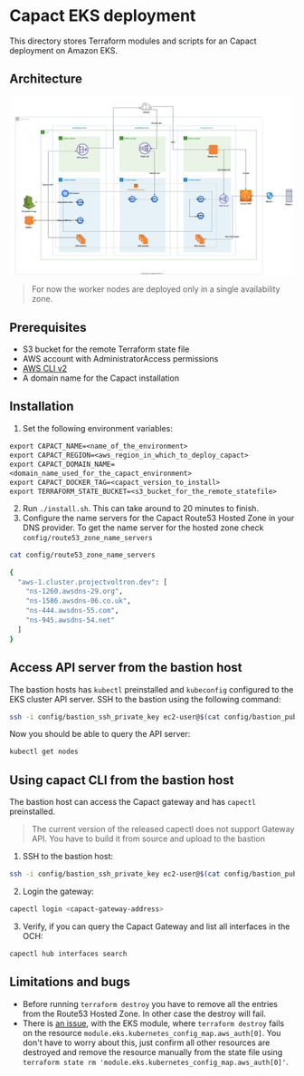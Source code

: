 # Capact EKS deployment

This directory stores Terraform modules and scripts for an Capact deployment on Amazon EKS.

## Architecture

![Diagram](./assets/Capact_EKS.svg)

> For now the worker nodes are deployed only in a single availability zone.

## Prerequisites

- S3 bucket for the remote Terraform state file
- AWS account with AdministratorAccess permissions
- [AWS CLI v2](https://docs.aws.amazon.com/cli/latest/userguide/install-cliv2.html)
- A domain name for the Capact installation

## Installation

1. Set the following environment variables:
```
export CAPACT_NAME=<name_of_the_environment>
export CAPACT_REGION=<aws_region_in_which_to_deploy_capact>
export CAPACT_DOMAIN_NAME=<domain_name_used_for_the_capact_environment>
export CAPACT_DOCKER_TAG=<capact_version_to_install>
export TERRAFORM_STATE_BUCKET=<s3_bucket_for_the_remote_statefile>
```

2. Run `./install.sh`. This can take around to 20 minutes to finish.
3. Configure the name servers for the Capact Route53 Hosted Zone in your DNS provider. To get the name server for the hosted zone check `config/route53_zone_name_servers`
```bash
cat config/route53_zone_name_servers
```
```bash
{
  "aws-1.cluster.projectvoltron.dev": [
    "ns-1260.awsdns-29.org",
    "ns-1586.awsdns-06.co.uk",
    "ns-444.awsdns-55.com",
    "ns-945.awsdns-54.net"
  ]
}
```

## Access API server from the bastion host

The bastion hosts has `kubectl` preinstalled and `kubeconfig` configured to the EKS cluster API server. SSH to the bastion using the following command:
```bash
ssh -i config/bastion_ssh_private_key ec2-user@$(cat config/bastion_public_ip)
```

Now you should be able to query the API server:
```bash
kubectl get nodes
```

## Using capact CLI from the bastion host

The bastion host can access the Capact gateway and has `capectl` preinstalled.

> The current version of the released capectl does not support Gateway API. You have to build it from source and upload to the bastion

1. SSH to the bastion host:
```bash
ssh -i config/bastion_ssh_private_key ec2-user@$(cat config/bastion_public_ip)
```

2. Login the gateway:
```bash
capectl login <capact-gateway-address>
```

3. Verify, if you can query the Capact Gateway and list all interfaces in the OCH:
```bash
capectl hub interfaces search
```

## Limitations and bugs

- Before running `terraform destroy` you have to remove all the entries from the Route53 Hosted Zone. In other case the destroy will fail.
- There is [an issue](https://github.com/terraform-aws-modules/terraform-aws-eks/issues/1162), with the EKS module, where `terraform destroy` fails on the resource `module.eks.kubernetes_config_map.aws_auth[0]`. You don't have to worry about this, just confirm all other resources are destroyed and remove the resource manually from the state file using `terraform state rm 'module.eks.kubernetes_config_map.aws_auth[0]'`.
